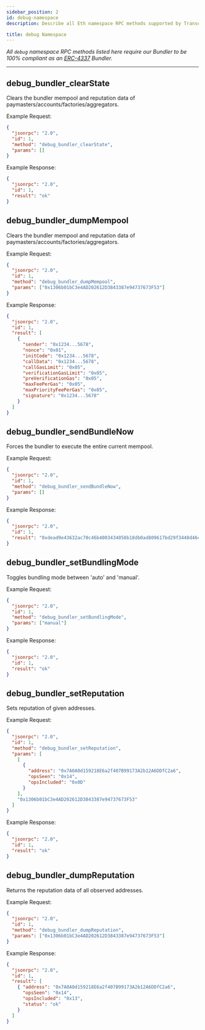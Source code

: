 ```yaml
---
sidebar_position: 2
id: debug-namespace
description: Describe all Eth namespace RPC methods supported by Transeptor.

title: debug Namespace
---
```


*All `debug` namespace RPC methods listed here require our Bundler to be 100% compliant as an [ERC-4337](https://eips.ethereum.org/EIPS/eip-4337) Bundler.*

<hr></hr>

## debug_bundler_clearState
Clears the bundler mempool and reputation data of paymasters/accounts/factories/aggregators.

Example Request:
```json
{
  "jsonrpc": "2.0",
  "id": 1,
  "method": "debug_bundler_clearState",
  "params": []
}
```

Example Response:
```json
{
  "jsonrpc": "2.0",
  "id": 1,
  "result": "ok"
}
```

## debug_bundler_dumpMempool
Clears the bundler mempool and reputation data of paymasters/accounts/factories/aggregators.

Example Request:
```json
{
  "jsonrpc": "2.0",
  "id": 1,
  "method": "debug_bundler_dumpMempool",
  "params": ["0x1306b01bC3e4AD202612D3843387e94737673F53"]
}
```

Example Response:
```json
{
  "jsonrpc": "2.0",
  "id": 1,
  "result": [
    {
      "sender": "0x1234...5678",
      "nonce": "0x01", 
      "initCode": "0x1234...5678",
      "callData": "0x1234...5678",
      "callGasLimit": "0x05",
      "verificationGasLimit": "0x05",
      "preVerificationGas": "0x05",
      "maxFeePerGas": "0x05",
      "maxPriorityFeePerGas": "0x05",
      "signature": "0x1234...5678"
    }
  ]
}
```

## debug_bundler_sendBundleNow
Forces the bundler to execute the entire current mempool.

Example Request:
```json
{
  "jsonrpc": "2.0",
  "id": 1,
  "method": "debug_bundler_sendBundleNow",
  "params": []
}
```

Example Response:
```json
{
  "jsonrpc": "2.0",
  "id": 1,
  "result": "0xdead9e43632ac70c46b4003434058b18db0ad809617bd29f3448d46ca9085576"
}
```

## debug_bundler_setBundlingMode
Toggles bundling mode between 'auto' and 'manual'.

Example Request:
```json
{
  "jsonrpc": "2.0",
  "id": 1,
  "method": "debug_bundler_setBundlingMode",
  "params": ["manual"]
}
```

Example Response:
```json
{
  "jsonrpc": "2.0",
  "id": 1,
  "result": "ok"
}
```

## debug_bundler_setReputation
Sets reputation of given addresses.

Example Request:
```json
{
  "jsonrpc": "2.0",
  "id": 1,
  "method": "debug_bundler_setReputation",
  "params": [
    [
      {
        "address": "0x7A0A0d159218E6a2f407B99173A2b12A6DDfC2a6",
        "opsSeen": "0x14",
        "opsIncluded": "0x0D"
      }
    ],
    "0x1306b01bC3e4AD202612D3843387e94737673F53"
  ]
}
```

Example Response:
```json
{
  "jsonrpc": "2.0",
  "id": 1,
  "result": "ok"
}
```

## debug_bundler_dumpReputation
Returns the reputation data of all observed addresses.

Example Request:
```json
{
  "jsonrpc": "2.0",
  "id": 1,
  "method": "debug_bundler_dumpReputation",
  "params": ["0x1306b01bC3e4AD202612D3843387e94737673F53"]
}
```

Example Response:
```json
{
  "jsonrpc": "2.0",
  "id": 1,
  "result": [
    { "address": "0x7A0A0d159218E6a2f407B99173A2b12A6DDfC2a6",
      "opsSeen": "0x14",
      "opsIncluded": "0x13",
      "status": "ok"
    }
  ]
}
```